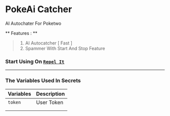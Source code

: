 # PokeAi Catcher
AI Autochater For Poketwo

** Features : **

> 1. AI Autocatcher [ Fast ]
> 2. Spammer With Start And Stop Feature

### Start Using On [`Repel It`](https://replit.com/@SpreadSheets650/PokeAiCatch?v=1)

--------

### The Variables Used In Secrets

|Variables   | Description  |
|---|---|
|  `token` | User Token  |
|   |   |
|   |   |
